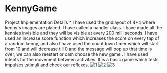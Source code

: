 # KennyGame
Project Implementation Details *
I have used the gridlayout of 4*4 where kenny's images  are placed. I have  called a handler class. I have made all the kennies invisible  and they will be visible at every 200 milli seconds. I have used an increase score function which increases the score on every tap of a random kenny, and also I have used the countdown timer which will start from 10 and will decrease till 0 and the message will pop up that time is over, we can also reestart or cam choose the new game .
I have used intents for the movement between activities.
It is a basic game which tests impulses ,stimuli and check our reflexes.
![1](https://user-images.githubusercontent.com/61155876/83153010-144d7c00-a11c-11ea-97b3-e3c672e5a919.PNG)
![2](https://user-images.githubusercontent.com/61155876/83153053-1fa0a780-a11c-11ea-97b4-7bbd0332cb97.PNG)
![3](https://user-images.githubusercontent.com/61155876/83153067-23ccc500-a11c-11ea-82d4-91998b061640.PNG)
